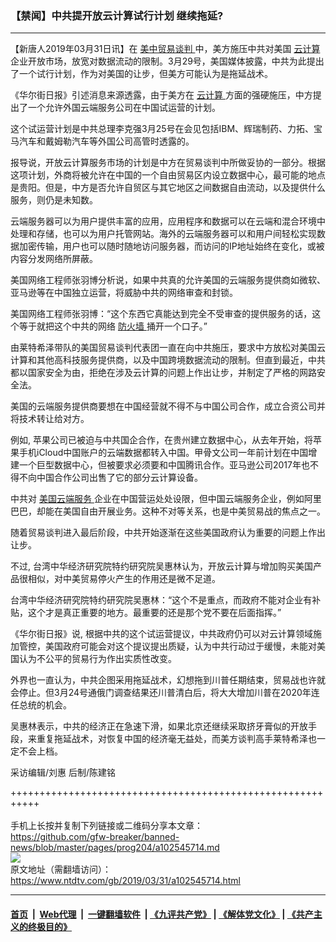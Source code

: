 ### 【禁闻】中共提开放云计算试行计划 继续拖延?
------------------------

<div class="post_content" itemprop="articleBody">
 <p>
  【新唐人2019年03月31日讯】在
  <a href="https://www.ntdtv.com/gb/34765.htm">
   美中贸易谈判
  </a>
  中，美方施压中共对美国
  <a href="https://www.ntdtv.com/gb/云计算.htm">
   云计算
  </a>
  企业开放市场，放宽对数据流动的限制。3月29号，美国媒体披露，中共为此提出了一个试行计划，作为对美国的让步，但美方可能认为是拖延战术。
 </p>
 <p>
  《华尔街日报》引述消息来源透露，由于美方在
  <a href="https://www.ntdtv.com/gb/云计算.htm">
   云计算
  </a>
  方面的强硬施压，中方提出了一个允许外国云端服务公司在中国试运营的计划。
 </p>
 <p>
  这个试运营计划是中共总理李克强3月25号在会见包括IBM、辉瑞制药、力拓、宝马汽车和戴姆勒汽车等外国公司高管时透露的。
 </p>
 <p>
  报导说，开放云计算服务市场的计划是中方在贸易谈判中所做妥协的一部分。根据这项计划，外商将被允许在中国的一个自由贸易区内设立数据中心，最可能的地点是贵阳。但是，中方是否允许自贸区与其它地区之间数据自由流动，以及提供什么服务，则仍是未知数。
 </p>
 <p>
  云端服务器可以为用户提供丰富的应用，应用程序和数据可以在云端和混合环境中处理和存储，也可以为用户托管网站。海外的云端服务器可以和用户间轻松实现数据加密传输，用户也可以随时随地访问服务器，而访问的IP地址始终在变化，或被内容分发网络所屏蔽。
 </p>
 <p>
  美国网络工程师张羽博分析说，如果中共真的允许美国的云端服务提供商如微软、亚马逊等在中国独立运营，将威胁中共的网络审查和封锁。
 </p>
 <p>
  美国网络工程师张羽博：“这个东西它真能达到完全不受审查的提供服务的话，这个等于就把这个中共的网络
  <a href="https://www.ntdtv.com/gb/防火墙.htm">
   防火墙
  </a>
  捅开一个口子。”
 </p>
 <p>
  由莱特希泽带队的美国贸易谈判代表团一直在向中共施压，要求中方放松对美国云计算和其他高科技服务提供商，以及中国跨境数据流动的限制。但直到最近，中共都以国家安全为由，拒绝在涉及云计算的问题上作出让步，并制定了严格的网路安全法。
 </p>
 <p>
  美国的云端服务提供商要想在中国经营就不得不与中国公司合作，成立合资公司并将技术转让给对方。
 </p>
 <p>
  例如, 苹果公司已被迫与中共国企合作，在贵州建立数据中心，从去年开始，将苹果手机iCloud中国账户的云端数据都转入中国。甲骨文公司一年前计划在中国增建一个巨型数据中心，但被要求必须要和中国腾讯合作。亚马逊公司2017年也不得不向中国合作公司出售了它的部分云计算设备。
 </p>
 <p>
  中共对
  <a href="https://www.ntdtv.com/gb/美国云端服务.htm">
   美国云端服务
  </a>
  企业在中国营运处处设限，但中国云端服务企业，例如阿里巴巴，却能在美国自由开展业务。这种不对等关系，也是中美贸易战的焦点之一。
 </p>
 <p>
  随着贸易谈判进入最后阶段，中共开始逐渐在这些美国政府认为重要的问题上作出让步。
 </p>
 <p>
  不过, 台湾中华经济研究院特约研究院吴惠林认为，开放云计算与增加购买美国产品很相似，对中美贸易停火产生的作用还是微不足道。
 </p>
 <p>
  台湾中华经济研究院特约研究院吴惠林：“这个不是重点，而政府不能对企业有补贴，这个才是真正重要的地方。最重要的还是那个党不要在后面指挥。”
 </p>
 <p>
  《华尔街日报》说, 根据中共的这个试运营提议，中共政府仍可以对云计算领域施加管控，美国政府可能会对这个提议提出质疑，认为中共行动过于缓慢，未能对美国认为不公平的贸易行为作出实质性改变。
 </p>
 <p>
  外界也一直认为，中共企图采用拖延战术，幻想拖到川普任期结束，贸易战也许就会停止。但3月24号通俄门调查结果还川普清白后，将大大增加川普在2020年连任总统的机会。
 </p>
 <p>
  吴惠林表示，中共的经济正在急速下滑，如果北京还继续采取挤牙膏似的开放手段，来重复拖延战术，对恢复中国的经济毫无益处，而美方谈判高手莱特希泽也一定不会上档。
 </p>
 <p>
  采访编辑/刘惠 后制/陈建铭
 </p>
 <p>
 </p>
 <div class="single_ad">
 </div>
</div>

+++++++++++++++++++++++++++++++++++++++++++++++++++++++++++<br/><br/>
手机上长按并复制下列链接或二维码分享本文章：<br/>
https://github.com/gfw-breaker/banned-news/blob/master/pages/prog204/a102545714.md <br/>
<a href='https://github.com/gfw-breaker/banned-news/blob/master/pages/prog204/a102545714.md'><img src='https://github.com/gfw-breaker/banned-news/blob/master/pages/prog204/a102545714.md.png'/></a> <br/>
原文地址（需翻墙访问）：https://www.ntdtv.com/gb/2019/03/31/a102545714.html


------------------------
#### [首页](https://github.com/gfw-breaker/banned-news/blob/master/README.md) &nbsp;|&nbsp; [Web代理](https://github.com/labour-camp/helloworld) &nbsp;|&nbsp; [一键翻墙软件](https://github.com/gfw-breaker/nogfw/blob/master/README.md) &nbsp;| [《九评共产党》](https://github.com/gfw-breaker/9ping.md/blob/master/README.md#九评之一评共产党是什么) | [《解体党文化》](https://github.com/gfw-breaker/jtdwh.md/blob/master/README.md) | [《共产主义的终极目的》](https://github.com/gfw-breaker/gczydzjmd.md/blob/master/README.md)

